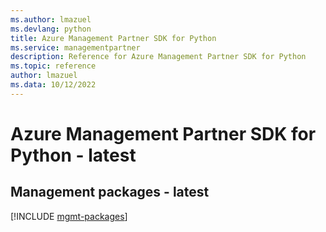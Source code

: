 ```yaml
---
ms.author: lmazuel
ms.devlang: python
title: Azure Management Partner SDK for Python
ms.service: managementpartner
description: Reference for Azure Management Partner SDK for Python
ms.topic: reference
author: lmazuel
ms.data: 10/12/2022
---
```

# Azure Management Partner SDK for Python - latest

## Management packages - latest
[!INCLUDE [mgmt-packages](management-partner-mgmt-index.md)]